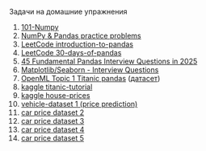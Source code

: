 
 Задачи на домашние упражнения
 1. [101-Numpy](https://github.com/rougier/numpy-100/blob/master/100_Numpy_exercises.ipynb)
 2. [NumPy & Pandas practice problems](https://www.kaggle.com/discussions/general/306223)
 3. [LeetCode introduction-to-pandas](https://leetcode.com/studyplan/introduction-to-pandas/)
 4. [LeetCode 30-days-of-pandas](https://leetcode.com/studyplan/30-days-of-pandas/)
 5. [45 Fundamental Pandas Interview Questions in 2025](https://github.com/Devinterview-io/pandas-interview-questions)
 6. [Matplotlib/Seaborn - Interview Questions](https://dynamicduniya.com/interview-question/matplotlibseaborn)
 7. [OpenML Topic 1 Titanic pandas](https://github.com/Yorko/mlcourse.ai/blob/main/jupyter_russian/topic01_pandas_data_analysis/lesson1_practice_pandas_titanic.ipynb) ([датасет](https://raw.githubusercontent.com/Yorko/mlcourse.ai/refs/heads/main/data/titanic_train.csv))
 8. [kaggle titanic-tutorial](https://www.kaggle.com/code/alexisbcook/titanic-tutorial)
 9. [kaggle house-prices](https://www.kaggle.com/competitions/house-prices-advanced-regression-techniques/code?competitionId=5407&sortBy=voteCount&excludeNonAccessedDatasources=true)
 10. [vehicle-dataset 1 (price prediction)](https://www.kaggle.com/datasets/nehalbirla/vehicle-dataset-from-cardekho/data)
 11. [car price dataset 2](https://www.kaggle.com/datasets/deepcontractor/car-price-prediction-challenge)
 12. [car price dataset 3](https://www.kaggle.com/datasets/zafarali27/car-price-prediction)
 13. [car price dataset 4](https://www.kaggle.com/datasets/sukhmandeepsinghbrar/car-price-prediction-dataset)
 14. [car price dataset 5](https://www.kaggle.com/datasets/adhurimquku/ford-car-price-prediction)
